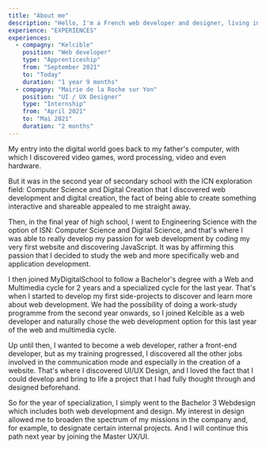 ```yaml
---
title: "About me"
description: "Hello, I'm a French web developer and designer, living in Angers. I love exploring new web technologies and I'm always looking for new skills to acquire."
experience: "EXPERIENCES"
experiences:
  - compagny: "Kelcible"
    position: "Web developer"
    type: "Apprenticeship"
    from: "September 2021"
    to: "Today"
    duration: "1 year 9 months"
  - compagny: "Mairie de la Roche sur Yon"
    position: "UI / UX Designer"
    type: "Internship"
    from: "April 2021"
    to: "Mai 2021"
    duration: "2 months"
---
```


My entry into the digital world goes back to my father's computer, with which I discovered video games, word processing,
video and even hardware.

But it was in the second year of secondary school with the ICN exploration field: Computer Science and Digital Creation
that I discovered web development and digital creation, the fact of being able to create something interactive and
shareable appealed to me straight away.

Then, in the final year of high school, I went to Engineering Science with the option of ISN: Computer Science and
Digital Science, and that's where I was able to really develop my passion for web development by coding my very first
website and discovering JavaScript. It was by affirming this passion that I decided to study the web and more
specifically web and application development.

I then joined MyDigitalSchool to follow a Bachelor's degree with a Web and Multimedia cycle for 2 years and a
specialized cycle for the last year. That's when I started to develop my first side-projects to discover and learn more
about web development. We had the possibility of doing a work-study programme from the second year onwards, so I joined
Kelcible as a web developer and naturally chose the web development option for this last year of the web and multimedia
cycle.

Up until then, I wanted to become a web developer, rather a front-end developer, but as my training progressed, I
discovered all the other jobs involved in the communication mode and especially in the creation of a website. That's
where I discovered UI/UX Design, and I loved the fact that I could develop and bring to life a project that I had fully
thought through and designed beforehand.

So for the year of specialization, I simply went to the Bachelor 3 Webdesign which includes both web development and
design. My interest in design allowed me to broaden the spectrum of my missions in the company and, for example, to
designate certain internal projects.
And I will continue this path next year by joining the Master UX/UI.
